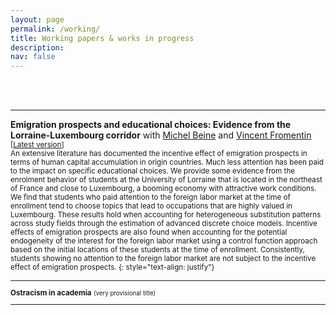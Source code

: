 ```yaml
---
layout: page
permalink: /working/
title: Working papers & works in progress
description:
nav: false
---
```


<br/><br/>

* * *
**Emigration prospects and educational choices: Evidence from the Lorraine-Luxembourg corridor** 
with [Michel Beine](https://sites.google.com/site/michelbeineeconomics/home) and [Vincent Fromentin](https://sites.google.com/site/vfromentin/home)
<small>[[Latest version](/assets/pdf/EduLorraine.pdf)]  
An extensive literature has documented the incentive effect of emigration prospects in
terms of human capital accumulation in origin countries. Much less attention has been
paid to the impact on specific educational choices. We provide some evidence from the
enrolment behavior of students at the University of Lorraine that is located in the
northeast of France and close to Luxembourg, a booming economy with attractive work
conditions. We find that students who paid attention to the foreign labor market at
the time of enrollment tend to choose topics that lead to occupations that are highly
valued in Luxembourg. These results hold when accounting for heterogeneous substitution
patterns across study fields through the estimation of advanced discrete choice models.
Incentive effects of emigration prospects are also found when accounting for the potential
endogeneity of the interest for the foreign labor market using a control function approach
based on the initial locations of these students at the time of enrollment. Consistently,
students showing no attention to the foreign labor market are not subject to the incentive
effect of emigration prospects.
{: style="text-align: justify"}


* * *

**Ostracism in academia** <small>(very provisional title)


* * *

<br/><br/>

